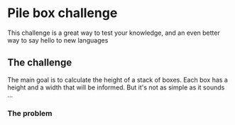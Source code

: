 # Pile box challenge

This challenge is a great way to test your knowledge, and an even better way to say hello to new languages

## The challenge

The main goal is to calculate the height of a stack of boxes. Each box has a height and a width that will be informed. But it's not as simple as it sounds ...

### The problem

